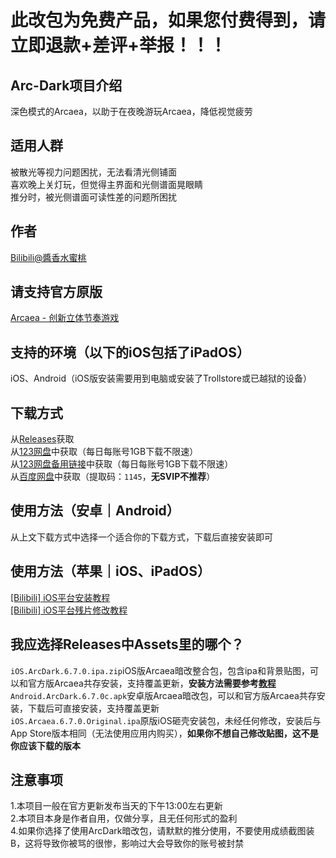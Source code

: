 # 此改包为免费产品，如果您付费得到，请立即退款+差评+举报！！！

## Arc-Dark项目介绍
深色模式的Arcaea，以助于在夜晚游玩Arcaea，降低视觉疲劳

## 适用人群
被散光等视力问题困扰，无法看清光侧铺面  
喜欢晚上关灯玩，但觉得主界面和光侧谱面晃眼睛  
推分时，被光侧谱面可读性差的问题所困扰

## 作者
[Bilibili@醬香水蜜桃](https://space.bilibili.com/1731112026)

## 请支持官方原版
[Arcaea - 创新立体节奏游戏](https://arcaea.lowiro.com/)

## 支持的环境（以下的iOS包括了iPadOS）
iOS、Android（iOS版安装需要用到电脑或安装了Trollstore或已越狱的设备）

## 下载方式
从[Releases](https://github.com/LingFeng751/Arc-Dark/releases/tag/General)获取  
从[123网盘](https://www.123684.com/s/HOGzTd-WhG7H)中获取（每日每账号1GB下载不限速）  
从[123网盘备用链接](https://www.123865.com/s/HOGzTd-WhG7H)中获取（每日每账号1GB下载不限速）  
从[百度网盘](https://pan.baidu.com/s/1BI6dKJd5P8EG7FsV6eh_rA?pwd=1145)中获取（提取码：`1145`，**无SVIP不推荐**）

## 使用方法（安卓｜Android）
从上文下载方式中选择一个适合你的下载方式，下载后直接安装即可

## 使用方法（苹果｜iOS、iPadOS）
[[Bilibili] iOS平台安装教程](https://www.bilibili.com/video/BV1VrQtYgEQg/)  
[[Bilibili] iOS平台残片修改教程](https://www.bilibili.com/video/BV1TCV1zZEYc/)

## 我应选择Releases中Assets里的哪个？
`iOS.ArcDark.6.7.0.ipa.zip`iOS版Arcaea暗改整合包，包含ipa和背景贴图，可以和官方版Arcaea共存安装，支持覆盖更新，**安装方法需要参考[教程](https://www.bilibili.com/video/BV1VrQtYgEQg/)**  
`Android.ArcDark.6.7.0c.apk`安卓版Arcaea暗改包，可以和官方版Arcaea共存安装，下载后可直接安装，支持覆盖更新  
`iOS.Arcaea.6.7.0.Original.ipa`原版iOS砸壳安装包，未经任何修改，安装后与App Store版本相同（无法使用应用内购买），**如果你不想自己修改贴图，这不是你应该下载的版本**  

## 注意事项
1.本项目一般在官方更新发布当天的下午13:00左右更新  
2.本项目本身是作者自用，仅做分享，且无任何形式的盈利  
4.如果你选择了使用ArcDark暗改包，请默默的推分使用，不要使用成绩截图装B，这将导致你被骂的很惨，影响过大会导致你的账号被封禁
